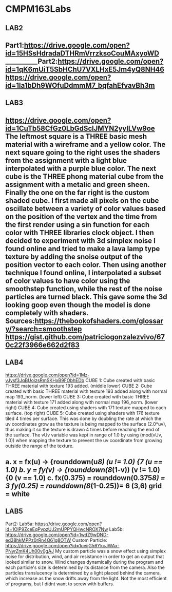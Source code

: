 # CMPM163Labs


LAB2
------------------------------------------------------------------------
Part1:https://drive.google.com/open?id=15HSsHdradaDTHRmVrrzksoCouMAxyoWD
__________Part2:https://drive.google.com/open?id=1qK6mUiT5SbHChU7VXLHxE5Jm4yQ8NH46
https://drive.google.com/open?id=1Ia1bDh9WOfuDdmmM7_bqfahEfvavBh3m
------------------------------------------------------------------------
LAB3
------------------------------------------------------------------------
https://drive.google.com/open?id=1CuTb58CfGz0LbGdSclJMYN2yylLVw9oe
The leftmost square is a THREE basic mesh material with a wireframe and a yellow color.
The next square going to the right uses the shaders from the assignment with a light blue interpolated
with a purple blue color. The next cube is the THREE phong material cube from the assignment with a metalic and green sheen.
Finally the one on the far right is the custom shaded cube. I first made all pixels on the cube oscillate between a variety of color values based on the position
of the vertex and the time from the first render using a sin function for each color with THREE libraries clock object. I then decided to experiment with 3d simplex
noise I found online and tried to make a lava lamp type texture by adding the snoise output of the position vector to each color. Then using another technique I found online, I interpolated a
subset of color values to have color using the smoothstep function, while the rest of the noise particles are turned black. This gave some the 3d looking goop even though the model
is done completely with shaders.
Sources:https://thebookofshaders.com/glossary/?search=smoothstep
https://gist.github.com/patriciogonzalezvivo/670c22f3966e662d2f83
------------------------------------------------------------------------
LAB4
------------------------------------------------------------------------
https://drive.google.com/open?id=1Mz-vJvsf3JqBUoizsRmSKHxB9FObhEDb
CUBE 1: Cube created with basic THREE material with texture 193 added. (middle lower)
CUBE 2: Cube created with basic THREE material with texture 193 added along with normal map 193_norm. (lower left)
CUBE 3: Cube created with basic THREE material with texture 171 added along with normal map 196_norm. (lower right)
CUBE 4: Cube created using shaders with 171 texture mapped to each surface. (top right)
CUBE 5:  Cube created using shaders with 176 texture tiled 4 times per surface. This was done by doubling the rate at which the uv coordinates grow
as the texture is being mapped to the surface (2.0*uv), thus making it so the texture is drawn 4 times before reaching the end of the surface. The vUv variable
was kept in range of 1.0 by using (mod(vUv, 1.0)) when mapping the texture to prevent the uv coordinate from growing outside the range of the texture.

a. x = fx(u) -> {rounddown(u*8) (u != 1.0)
               {7 (u == 1.0)
b. y = fy(v) -> {rounddown(8*(1-v)) (v != 1.0)
               {0 (v == 1.0)
c. fx(0.375) = rounddown(0.375*8) = 3
   fy(0.25) =  rounddown(8*(1-0.25))= 6
   (3,6) grid = white
   ------------------------------------------------------------------------
   LAB5
   ------------------------------------------------------------------------
   Part2:
   Lab5a: https://drive.google.com/open?id=1OlP9ZceEqPvpzUJ2mUPPYQHwcNROX7Nw
   Lab5b: https://drive.google.com/open?id=1wdZ9wDND-ed38hkMPPz0rRn4Q61g8OTW
   Custom Particle: https://drive.google.com/open?id=1ueijG56YkcJWAx-PNyrZmK4Uh00v0gAJ
   My custom particle was a snow effect using simplex noise for distribution, wind, and air resistance in order to get an output that looked similar to snow.
   Wind changes dynamically during the program and each particle's size is determined by its distance from the camera. Also the particles translucency is determined by
   a light placed behind the camera, which increase as the snow drifts away from the light. Not the most efficient of programs, but I didnt want to screw with buffers.
